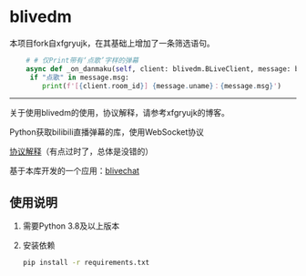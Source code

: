 # blivedm
本项目fork自xfgryujk，在其基础上增加了一条筛选语句。

```python
    # # 仅Print带有‘点歌’字样的弹幕
    async def _on_danmaku(self, client: blivedm.BLiveClient, message: blivedm.DanmakuMessage):
     if "点歌" in message.msg:
        print(f'[{client.room_id}] {message.uname}：{message.msg}')
```
----------------------

关于使用blivedm的使用，协议解释，请参考xfgryujk的博客。

Python获取bilibili直播弹幕的库，使用WebSocket协议

[协议解释](https://blog.csdn.net/xfgryujk/article/details/80306776)（有点过时了，总体是没错的）

基于本库开发的一个应用：[blivechat](https://github.com/xfgryujk/blivechat)

## 使用说明

1. 需要Python 3.8及以上版本
2. 安装依赖

    ```sh
    pip install -r requirements.txt
    ```


